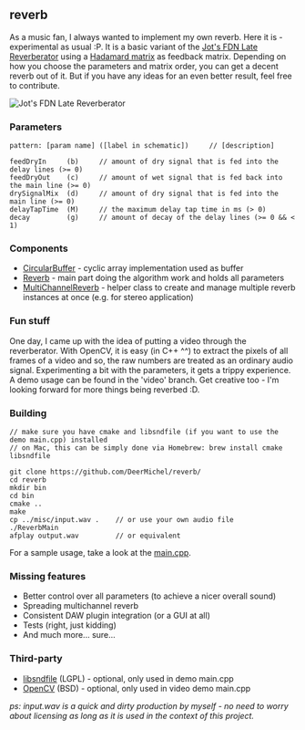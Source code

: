 ## reverb

As a music fan, I always wanted to implement my own reverb. Here it is - experimental as usual :P.
It is a basic variant of the
[Jot's FDN Late Reverberator](https://ccrma.stanford.edu/realsimple/Reverb/Jot_s_FDN_Late_Reverberators.html)
using a [Hadamard matrix](https://en.wikipedia.org/wiki/Hadamard_matrix) as feedback matrix. Depending on how you choose
the parameters and matrix order, you can get a decent reverb out of it. But if you have any ideas for an even better
result, feel free to contribute.

![Jot's FDN Late Reverberator](https://ccrma.stanford.edu/realsimple/Reverb/img63.png)

### Parameters

    pattern: [param name] ([label in schematic])     // [description]

    feedDryIn     (b)     // amount of dry signal that is fed into the delay lines (>= 0)
    feedDryOut    (c)     // amount of wet signal that is fed back into the main line (>= 0)
    drySignalMix  (d)     // amount of dry signal that is fed into the main line (>= 0)
    delayTapTime  (M)     // the maximum delay tap time in ms (> 0)
    decay         (g)     // amount of decay of the delay lines (>= 0 && < 1)

### Components

* [CircularBuffer](https://github.com/DeerMichel/reverb/blob/master/include/circularbuffer.h) - cyclic array
  implementation used as buffer
* [Reverb](https://github.com/DeerMichel/reverb/blob/master/include/reverb.h) - main part doing the algorithm work
  and holds all parameters
* [MultiChannelReverb](https://github.com/DeerMichel/reverb/blob/master/include/multichannelreverb.h) - helper class
  to create and manage multiple reverb instances at once (e.g. for stereo application)

### Fun stuff

One day, I came up with the idea of putting a video through the reverberator. With OpenCV, it is easy (in C++ ^^) to
extract the pixels of all frames of a video and so, the raw numbers are treated as an ordinary audio signal.
Experimenting a bit with the parameters, it gets a trippy experience. A demo usage can be found in the 'video' branch.
Get creative too - I'm looking forward for more things being reverbed :D.

### Building

    // make sure you have cmake and libsndfile (if you want to use the demo main.cpp) installed
    // on Mac, this can be simply done via Homebrew: brew install cmake libsndfile

    git clone https://github.com/DeerMichel/reverb/
    cd reverb
    mkdir bin
    cd bin
    cmake ..
    make
    cp ../misc/input.wav .    // or use your own audio file
    ./ReverbMain
    afplay output.wav         // or equivalent

For a sample usage, take a look at the [main.cpp](https://github.com/DeerMichel/reverb/blob/master/src/main.cpp).

### Missing features

* Better control over all parameters (to achieve a nicer overall sound)
* Spreading multichannel reverb
* Consistent DAW plugin integration (or a GUI at all)
* Tests (right, just kidding)
* And much more... sure...

### Third-party

* [libsndfile](http://www.mega-nerd.com/libsndfile/) (LGPL) - optional, only used in demo main.cpp
* [OpenCV](http://opencv.org/) (BSD) - optional, only used in video demo main.cpp

_ps: input.wav is a quick and dirty production by myself - no need to worry about licensing as long as it is used
in the context of this project._
